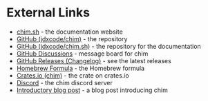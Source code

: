 # External Links

* [chim.sh](https://chim.sh/) - the documentation website
* [GitHub (jdxcode/chim)](https://github.com/jdxcode/chim) - the repository
* [GitHub (jdxcode/chim.sh)](https://github.com/jdxcode/chim.sh) - the repository for the documentation
* [GitHub Discussions](https://github.com/jdxcode/chim/discussions) - message board for chim
* [GitHub Releases (Changelog)](https://github.com/jdxcode/chim/releases) - see the latest releases
* [Homebrew Formula](https://github.com/jdxcode/homebrew-tap/blob/main/chim.rb) - the Homebrew formula
* [Crates.io (chim)](https://crates.io/crates/chim) - the crate on crates.io
* [Discord](https://discord.gg/j3KUQj5HsN) - the chim discord server
* [Introductory blog post](https://jdxcode.com/posts/2022-09-04-introducing-chim/) - a blog post introducing chim

